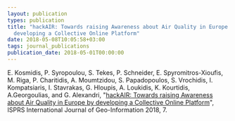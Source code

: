 ```yaml
---
layout: publication
types: publication
title: "hackAIR: Towards raising Awareness about Air Quality in Europe by
  developing a Collective Online Platform"
date: 2018-05-08T10:05:58+03:00
tags: journal_publications
publication_date: 2018-05-01T00:00:00
---
```

E. Kosmidis, P. Syropoulou, S. Tekes, P. Schneider, E. Spyromitros-Xioufis, M. Riga, P. Charitidis, A. Moumtzidou, S. Papadopoulos, S. Vrochidis, I. Kompatsiaris, I. Stavrakas, G. Hloupis, A. Loukidis, K. Kourtidis, A.Georgoulias, and G. Alexandri, "[hackAIR: Towards raising Awareness about Air Quality in Europe by developing a Collective Online Platform](https://zenodo.org/record/1446254#.X41xKMBS9PY)", ISPRS International Journal of Geo-Information 2018, 7.